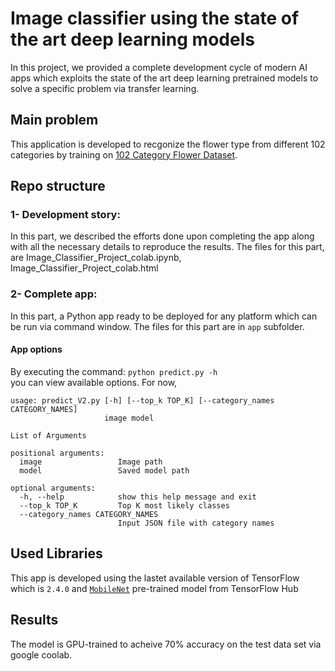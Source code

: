 # Image classifier using the state of the art deep learning models 

In this project, we provided a complete development cycle of modern AI apps which exploits the state of the art deep learning pretrained models to solve a specific problem via  transfer learning. 

## Main problem
This application is developed to recgonize the flower type from different 102 categories by training on [102 Category Flower Dataset](https://www.robots.ox.ac.uk/~vgg/data/flowers/102/index.html). 

## Repo structure
### 1- Development story: 
In this part, we described the efforts done upon completing the app along with all the necessary details to reproduce the results. 
The files for this part, are Image_Classifier_Project_colab.ipynb, Image_Classifier_Project_colab.html
### 2- Complete app: 
In this part, a Python app ready to be deployed for any platform which can be run via command window. 
The files for this part are in `app` subfolder. 
#### App options
By executing the command:
`python predict.py -h`  
you can view available options. For now,   

```
usage: predict_V2.py [-h] [--top_k TOP_K] [--category_names CATEGORY_NAMES]
                     image model

List of Arguments

positional arguments:
  image                 Image path
  model                 Saved model path

optional arguments:
  -h, --help            show this help message and exit
  --top_k TOP_K         Top K most likely classes
  --category_names CATEGORY_NAMES
                        Input JSON file with category names
```
                        
## Used Libraries 
This app is developed using the lastet available version of TensorFlow which is `2.4.0` and [`MobileNet`](https://tfhub.dev/google/tf2-preview/mobilenet_v2/feature_vector/4) pre-trained model from TensorFlow Hub
## Results
The model is GPU-trained to acheive 70% accuracy on the test data set via google coolab. 
 
